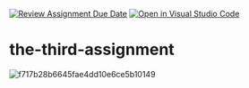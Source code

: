 [![Review Assignment Due Date](https://classroom.github.com/assets/deadline-readme-button-22041afd0340ce965d47ae6ef1cefeee28c7c493a6346c4f15d667ab976d596c.svg)](https://classroom.github.com/a/EaO4tpsR)
[![Open in Visual Studio Code](https://classroom.github.com/assets/open-in-vscode-2e0aaae1b6195c2367325f4f02e2d04e9abb55f0b24a779b69b11b9e10269abc.svg)](https://classroom.github.com/online_ide?assignment_repo_id=17083454&assignment_repo_type=AssignmentRepo)
# the-third-assignment
![f717b28b6645fae4dd10e6ce5b10149](https://github.com/user-attachments/assets/9e472c84-0bc1-4e40-93e7-0ddb76630c46)

